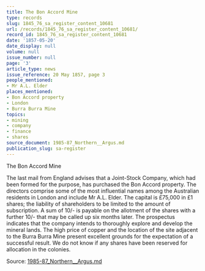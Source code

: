 ```yaml
---
title: The Bon Accord Mine
type: records
slug: 1845_76_sa_register_content_10681
url: /records/1845_76_sa_register_content_10681/
record_id: 1845_76_sa_register_content_10681
date: '1857-05-20'
date_display: null
volume: null
issue_number: null
page: '3'
article_type: news
issue_reference: 20 May 1857, page 3
people_mentioned:
- Mr A.L. Elder
places_mentioned:
- Bon Accord property
- London
- Burra Burra Mine
topics:
- mining
- company
- finance
- shares
source_document: 1985-87_Northern__Argus.md
publication_slug: sa-register
---
```


The Bon Accord Mine

The last mail from England advises that a Joint-Stock Company, which had been formed for the purpose, has purchased the Bon Accord property.  The directors comprise some of the most influential names among the Australian residents in London and include Mr A.L. Elder.  The capital is £75,000 in £1 shares; the liability of shareholders to be limited to the amount of subscription.  A sum of 10/- is payable on the allotment of the shares with a further 10/- that may be called up six months later.  The prospectus indicates that the company intends to thoroughly explore and develop the mineral lands.  The high price of copper and the location of the site adjacent to the Burra Burra Mine present excellent grounds for the expectation of a successful result.  We do not know if any shares have been reserved for allocation in the colonies.

Source: [1985-87_Northern__Argus.md](/downloads/markdown/1985-87_Northern__Argus.md)
